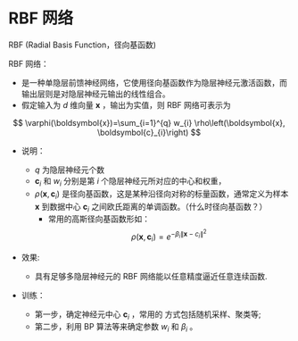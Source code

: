 
# RBF 网络

RBF (Radial Basis Function，径向基函数) 


RBF 网络：

- 是一种单隐层前馈神经网络，它使用径向基函数作为隐层神经元激活函数，而输出层则是对隐层神经元输出的线性组合。
- 假定输入为 $d$ 维向量 $\boldsymbol{x}$ ，输出为实值，则 RBF 网络可表示为


$$
\varphi(\boldsymbol{x})=\sum_{i=1}^{q} w_{i} \rho\left(\boldsymbol{x}, \boldsymbol{c}_{i}\right)
$$

- 说明：
  - $q$ 为隐层神经元个数
  - $\boldsymbol{c}_{i}$ 和 $w_i$ 分别是第 $i$ 个隐层神经元所对应的中心和权重，
  - $\rho\left(\boldsymbol{x}, \boldsymbol{c}_{i}\right)$ 是径向基函数，这是某种沿径向对称的标量函数，通常定义为样本 $\boldsymbol{x}$ 到数据中心 $\boldsymbol{c}_{i}$ 之间欧氏距离的单调函数。（什么时径向基函数？）
    - 常用的高斯径向基函数形如：
    $$
    \rho\left(\boldsymbol{x}, \boldsymbol{c}_{i}\right)=e^{-\beta_{i}\left\|\boldsymbol{x}-c_{i}\right\|^{2}}
    $$

- 效果:
  - 具有足够多隐层神经元的 RBF 网络能以任意精度逼近任意连续函数.
- 训练：
  - 第一步，确定神经元中心 $\boldsymbol{c}_{i}$ ，常用的 方式包括随机采样、聚类等;
  - 第二步，利用 BP 算法等来确定参数 $w_i$ 和 $\beta_i$ 。


